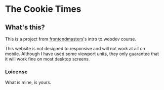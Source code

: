 # The Cookie Times

## What's this?

This is a project from [frontendmasters](https://frontendmasters.com)'s
intro to webdev course.


This website is not designed to responsive and will not work at all on mobile.
Although I have used some viewport units, they only guarantee that it will work
fine on most desktop screens.

### Loicense 
What is mine, is yours.
